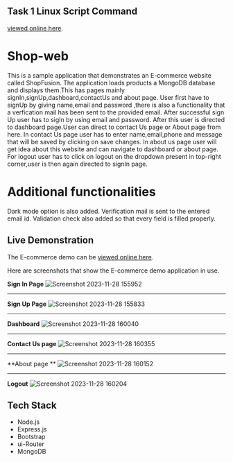 ## Task 1 Linux Script Command

[viewed online here](https://github.com/lavanyamishra/Shop-web/tree/master/internsctl).

# Shop-web


This is a sample application that demonstrates an E-commerce website called ShopFusion. The application loads 
products a MongoDB database and displays them.This has pages mainly signIn,signUp,dashboard,contactUs and about page.
User first have to signUp by giving name,email and password ,there is also a functionality that a verfication mail has been sent to the provided email.
After successful sign Up user has to sigIn by using email and password.
After this user is directed to dashboard page.User can direct to contact Us page or About page from here.
In contact Us page user has to enter name,email,phone and message that will be saved by clicking on save changes.
In about us page user will get idea about this website and can navigate to dashboard or about page.
For logout user has to click on logout on the dropdown present in top-right corner,user is then again directed to signIn page.

# Additional functionalities
Dark mode option is also added.
Verification mail is sent to the entered email id.
Validation check also added so that every field is filled properly.




## Live Demonstration

The E-commerce demo can be [viewed online here](http://shoplava.techfestsliet.org/signin).

Here are screenshots that show the E-commerce demo application in use.

**Sign In Page**
![Screenshot 2023-11-28 155952](https://github.com/lavanyamishra/Shop-web/assets/100487476/5041f77c-840e-4839-bde2-b94f9495ef7c)

---

**Sign Up Page**
![Screenshot 2023-11-28 155833](https://github.com/lavanyamishra/Shop-web/assets/100487476/b6b46913-713c-468c-9c60-75958319f6b1)


---

**Dashboard**
![Screenshot 2023-11-28 160040](https://github.com/lavanyamishra/Shop-web/assets/100487476/90eee1c5-3965-4cb7-bcd5-39e5a20ac7a5)


---

**Contact Us page**
![Screenshot 2023-11-28 160355](https://github.com/lavanyamishra/Shop-web/assets/100487476/6827a548-ef4a-4ac3-83ff-c9518a1ea096)


---

**About page **
![Screenshot 2023-11-28 160152](https://github.com/lavanyamishra/Shop-web/assets/100487476/8a97e278-f764-47dc-af56-c99ba1896a84)



---

**Logout**
![Screenshot 2023-11-28 160204](https://github.com/lavanyamishra/Shop-web/assets/100487476/895dadc8-dc93-45ed-abe1-36dd628f7a22)







## Tech Stack
* Node.js
* Express.js
* Bootstrap
* ui-Router
* MongoDB
